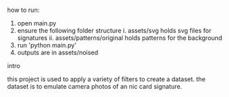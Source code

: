 how to run:

1. open main.py
2. ensure the following folder structure
    i. assets/svg holds svg files for signatures
    ii. assets/patterns/original holds patterns for the background
3. run 'python main.py'
4. outputs are in assets/noised

intro

this project is used to apply a variety of filters to create a dataset.
the dataset is to emulate camera photos of an nic card signature.